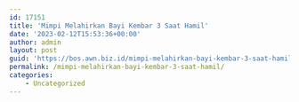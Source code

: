 ```yaml
---
id: 17151
title: 'Mimpi Melahirkan Bayi Kembar 3 Saat Hamil'
date: '2023-02-12T15:53:36+00:00'
author: admin
layout: post
guid: 'https://bos.awn.biz.id/mimpi-melahirkan-bayi-kembar-3-saat-hamil/'
permalink: /mimpi-melahirkan-bayi-kembar-3-saat-hamil/
categories:
    - Uncategorized
---
```


